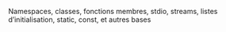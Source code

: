 Namespaces, classes, fonctions membres, stdio, streams, listes d’initialisation, static, const, et autres bases
